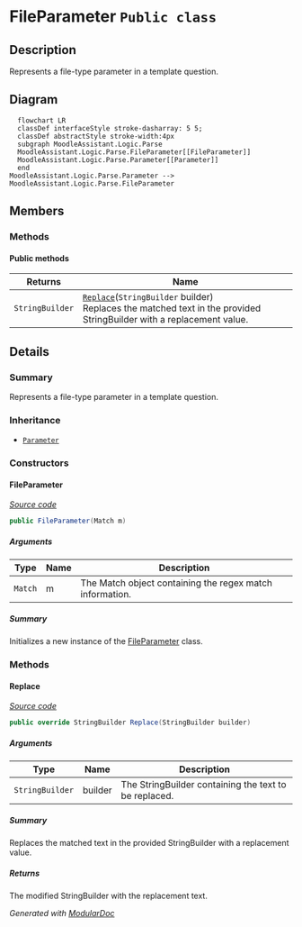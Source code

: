 # FileParameter `Public class`

## Description
Represents a file-type parameter in a template question.

## Diagram
```mermaid
  flowchart LR
  classDef interfaceStyle stroke-dasharray: 5 5;
  classDef abstractStyle stroke-width:4px
  subgraph MoodleAssistant.Logic.Parse
  MoodleAssistant.Logic.Parse.FileParameter[[FileParameter]]
  MoodleAssistant.Logic.Parse.Parameter[[Parameter]]
  end
MoodleAssistant.Logic.Parse.Parameter --> MoodleAssistant.Logic.Parse.FileParameter
```

## Members
### Methods
#### Public  methods
| Returns | Name |
| --- | --- |
| `StringBuilder` | [`Replace`](#replace)(`StringBuilder` builder)<br>Replaces the matched text in the provided StringBuilder with a replacement value. |

## Details
### Summary
Represents a file-type parameter in a template question.

### Inheritance
 - [
`Parameter`
](./Parameter.md)

### Constructors
#### FileParameter
[*Source code*](https://github.com///blob//MoodleAssistant/Logic/Parse/FileParameter.cs#L14)
```csharp
public FileParameter(Match m)
```
##### Arguments
| Type | Name | Description |
| --- | --- | --- |
| `Match` | m | The Match object containing the regex match information. |

##### Summary
Initializes a new instance of the [FileParameter](moodleassistant/logic/parse/FileParameter.md) class.

### Methods
#### Replace
[*Source code*](https://github.com///blob//MoodleAssistant/Logic/Parse/FileParameter.cs#L19)
```csharp
public override StringBuilder Replace(StringBuilder builder)
```
##### Arguments
| Type | Name | Description |
| --- | --- | --- |
| `StringBuilder` | builder | The StringBuilder containing the text to be replaced. |

##### Summary
Replaces the matched text in the provided StringBuilder with a replacement value.

##### Returns
The modified StringBuilder with the replacement text.

*Generated with* [*ModularDoc*](https://github.com/hailstorm75/ModularDoc)
